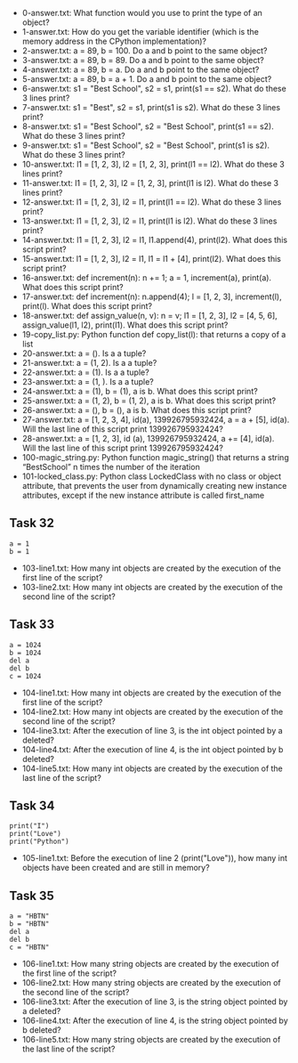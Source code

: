 - 0-answer.txt: What function would you use to print the type of an object?
- 1-answer.txt: How do you get the variable identifier (which is the memory address in the CPython implementation)?
- 2-answer.txt: a = 89, b = 100. Do a and b point to the same object?
- 3-answer.txt: a = 89, b = 89. Do a and b point to the same object?
- 4-answer.txt: a = 89, b = a. Do a and b point to the same object?
- 5-answer.txt: a = 89, b = a + 1. Do a and b point to the same object?
- 6-answer.txt: s1 = "Best School", s2 = s1, print(s1 == s2). What do these 3 lines print?
- 7-answer.txt: s1 = "Best", s2 = s1, print(s1 is s2). What do these 3 lines print?
- 8-answer.txt: s1 = "Best School", s2 = "Best School", print(s1 == s2). What do these 3 lines print?
- 9-answer.txt: s1 = "Best School", s2 = "Best School", print(s1 is s2). What do these 3 lines print?
- 10-answer.txt: l1 = [1, 2, 3], l2 = [1, 2, 3], print(l1 == l2). What do these 3 lines print?
- 11-answer.txt: l1 = [1, 2, 3], l2 = [1, 2, 3], print(l1 is l2). What do these 3 lines print?
- 12-answer.txt: l1 = [1, 2, 3], l2 = l1, print(l1 == l2). What do these 3 lines print?
- 13-answer.txt: l1 = [1, 2, 3], l2 = l1, print(l1 is l2). What do these 3 lines print?
- 14-answer.txt: l1 = [1, 2, 3], l2 = l1, l1.append(4), print(l2). What does this script print?
- 15-answer.txt: l1 = [1, 2, 3], l2 = l1, l1 = l1 + [4], print(l2). What does this script print?
- 16-answer.txt: def increment(n): n += 1; a = 1, increment(a), print(a). What does this script print?
- 17-answer.txt: def increment(n): n.append(4); l = [1, 2, 3], increment(l), print(l). What does this script print?
- 18-answer.txt: def assign_value(n, v): n = v; l1 = [1, 2, 3], l2 = [4, 5, 6], assign_value(l1, l2), print(l1). What does this script print?
- 19-copy_list.py: Python function def copy_list(l): that returns a copy of a list
- 20-answer.txt: a = (). Is a a tuple?
- 21-answer.txt: a = (1, 2). Is a a tuple?
- 22-answer.txt: a = (1). Is a a tuple?
- 23-answer.txt: a = (1, ). Is a a tuple?
- 24-answer.txt: a = (1), b = (1), a is b. What does this script print?
- 25-answer.txt: a = (1, 2), b = (1, 2), a is b. What does this script print?
- 26-answer.txt: a = (), b = (), a is b. What does this script print?
- 27-answer.txt: a = [1, 2, 3, 4], id(a), 139926795932424, a = a + [5], id(a). Will the last line of this script print 139926795932424?
- 28-answer.txt: a = [1, 2, 3], id (a), 139926795932424, a += [4], id(a). Will the last line of this script print 139926795932424?
- 100-magic_string.py: Python function magic_string() that returns a string “BestSchool” n times the number of the iteration
- 101-locked_class.py: Python class LockedClass with no class or object attribute, that prevents the user from dynamically creating new instance attributes, except if the new instance attribute is called first_name

## Task 32
```
a = 1
b = 1
```

- 103-line1.txt: How many int objects are created by the execution of the first line of the script?
- 103-line2.txt: How many int objects are created by the execution of the second line of the script?

## Task 33
```
a = 1024
b = 1024
del a
del b
c = 1024
```

- 104-line1.txt: How many int objects are created by the execution of the first line of the script?
- 104-line2.txt: How many int objects are created by the execution of the second line of the script?
- 104-line3.txt: After the execution of line 3, is the int object pointed by a deleted?
- 104-line4.txt: After the execution of line 4, is the int object pointed by b deleted?
- 104-line5.txt: How many int objects are created by the execution of the last line of the script?

## Task 34
```
print("I")
print("Love")
print("Python")
```

- 105-line1.txt: Before the execution of line 2 (print("Love")), how many int objects have been created and are still in memory?

## Task 35
```
a = "HBTN"
b = "HBTN"
del a
del b
c = "HBTN"
```

- 106-line1.txt: How many string objects are created by the execution of the first line of the script?
- 106-line2.txt: How many string objects are created by the execution of the second line of the script?
- 106-line3.txt: After the execution of line 3, is the string object pointed by a deleted?
- 106-line4.txt: After the execution of line 4, is the string object pointed by b deleted?
- 106-line5.txt: How many string objects are created by the execution of the last line of the script?